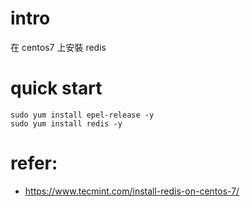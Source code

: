 # intro
在 centos7 上安裝 redis


# quick start
```shell
sudo yum install epel-release -y
sudo yum install redis -y
```


# refer:
- https://www.tecmint.com/install-redis-on-centos-7/